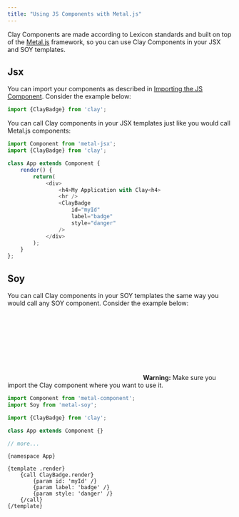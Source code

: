 ```yaml
---
title: "Using JS Components with Metal.js"
---
```


<article id="using-js-components-with-metal">

Clay Components are made according to Lexicon standards and built on top of the [Metal.js](https://metaljs.com/) framework, so you can use Clay Components in your JSX and SOY templates.

## Jsx

You can import your components as described in [Importing the JS Component](/docs/getting-started/importing-the-js-component.html). Consider the example below:


```javascript
import {ClayBadge} from 'clay';
```

You can call Clay components in your JSX templates just like you would call Metal.js components:

```javascript
import Component from 'metal-jsx';
import {ClayBadge} from 'clay';

class App extends Component {
    render() {
        return(
            <div>
                <h4>My Application with Clay<h4>
                <hr />
                <ClayBadge
                    id="myId"
                    label="badge"
                    style="danger"
                />
            </div>
        );
    }
};
```

## Soy

You can call Clay components in your SOY templates the same way you would call any SOY component. Consider the example below:

<div class="alert alert-warning" role="alert">
	<span class="alert-indicator">
		<svg aria-hidden="true" class="lexicon-icon lexicon-icon-warning-full">
			<use xlink:href="/images/icons/icons.svg#warning-full"></use>
		</svg>
	</span>
	<strong class="lead">Warning:</strong> Make sure you import the Clay component where you want to use it.
</div>

```javascript
import Component from 'metal-component';
import Soy from 'metal-soy';

import {ClayBadge} from 'clay';

class App extends Component {}

// more...
```
```soy
{namespace App}

{template .render}
    {call ClayBadge.render}
        {param id: 'myId' /}
        {param label: 'badge' /}
        {param style: 'danger' /}
    {/call}
{/template}
```

</article>